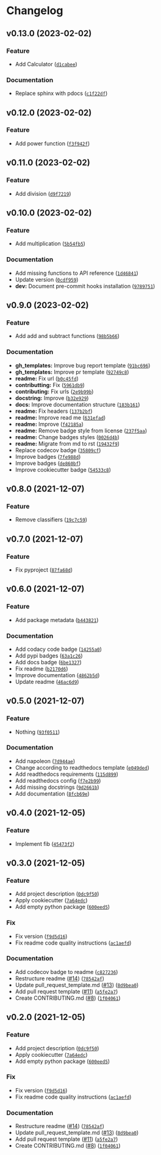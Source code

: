 # Changelog

<!--next-version-placeholder-->

## v0.13.0 (2023-02-02)
### Feature
* Add Calculator ([`d1cabee`](https://github.com/91nunocosta/prototype-python-library/commit/d1cabeefe90f2dfe6599f19464667f9849d77ffa))

### Documentation
* Replace sphinx with pdocs ([`c1f22df`](https://github.com/91nunocosta/prototype-python-library/commit/c1f22df3879bb4568d6f313456745bfbc6e27999))

## v0.12.0 (2023-02-02)
### Feature
* Add power function ([`f3f942f`](https://github.com/91nunocosta/prototype-python-library/commit/f3f942f530589e69fff821d9ca9f53460d0ae674))

## v0.11.0 (2023-02-02)
### Feature
* Add division ([`d9f7219`](https://github.com/91nunocosta/prototype-python-library/commit/d9f7219f5ead22db27c17b0c58efc872cb083219))

## v0.10.0 (2023-02-02)
### Feature
* Add multiplication ([`5b54fb5`](https://github.com/91nunocosta/prototype-python-library/commit/5b54fb58998f1b4955acd71fb6158bced4082dac))

### Documentation
* Add missing functions to API reference ([`1d46841`](https://github.com/91nunocosta/prototype-python-library/commit/1d468417501fed15042c3d0fc8ea4c5230721e9a))
* Update version ([`0cdf959`](https://github.com/91nunocosta/prototype-python-library/commit/0cdf959dbabe613c37fd72bbf6b5cc327ee6311d))
* **dev:** Document pre-commit hooks installation ([`9789751`](https://github.com/91nunocosta/prototype-python-library/commit/97897519717c51f0d04826c67d1afb64a88d5c16))

## v0.9.0 (2023-02-02)
### Feature
* Add add and subtract functions ([`98b5b66`](https://github.com/91nunocosta/prototype-python-library/commit/98b5b664a8340fab8ff164fc307607e7778c067c))

### Documentation
* **gh_templates:** Improve bug report template ([`91bc696`](https://github.com/91nunocosta/prototype-python-library/commit/91bc69675c03b8a33d275a2382f6843ee45382ea))
* **gh_templates:** Improve pr template ([`92749c8`](https://github.com/91nunocosta/prototype-python-library/commit/92749c8ad7b0c9f370448431ccd849024f3e883e))
* **readme:** Fix url ([`b0c45fd`](https://github.com/91nunocosta/prototype-python-library/commit/b0c45fd8df1d3ff0a4b84b0440d5d5f7d31a7d2f))
* **contributting:** Fix ([`5961db9`](https://github.com/91nunocosta/prototype-python-library/commit/5961db9d0d545c695647d279dc6a83064f64459a))
* **contributing:** Fix urls ([`2e9b99b`](https://github.com/91nunocosta/prototype-python-library/commit/2e9b99b49f30427bc2dffe39fe45d25aaa3941a9))
* **docstring:** Improve ([`b32e929`](https://github.com/91nunocosta/prototype-python-library/commit/b32e9297e8a3304708877a4fcf8d0308f8600b35))
* **docs:** Improve documentation structure ([`183b161`](https://github.com/91nunocosta/prototype-python-library/commit/183b16105cba59bdf22d9db8895d39fca9282f5e))
* **readme:** Fix headers ([`137b2bf`](https://github.com/91nunocosta/prototype-python-library/commit/137b2bf34c37ac44636265a9f14c4b50074c3ed3))
* **readme:** Improve read me ([`631efad`](https://github.com/91nunocosta/prototype-python-library/commit/631efadc85ef21c0b5b5c26176626d0204b45b2f))
* **readme:** Improve ([`f42185a`](https://github.com/91nunocosta/prototype-python-library/commit/f42185abf87d426f515ba5fe29d84fd3b2e2f475))
* **readme:** Remove badge style from license ([`237f5aa`](https://github.com/91nunocosta/prototype-python-library/commit/237f5aade26ba0c93bd267855b5dafc1b07a091d))
* **readme:** Change badges styles ([`0026d4b`](https://github.com/91nunocosta/prototype-python-library/commit/0026d4bb295d4e2f15833c82033181acea5ebb54))
* **readme:** Migrate from md to rst ([`19432f9`](https://github.com/91nunocosta/prototype-python-library/commit/19432f9eb308d0212f2f2e70a9aab1b4a6246d56))
* Replace codecov badge ([`35809cf`](https://github.com/91nunocosta/prototype-python-library/commit/35809cf396b60861ed5e9bba7ae07e3bd49993a0))
* Improve badges ([`7fe988d`](https://github.com/91nunocosta/prototype-python-library/commit/7fe988dec88842c14fca1eb527c730eac23493b2))
* Improve badges ([`de860bf`](https://github.com/91nunocosta/prototype-python-library/commit/de860bf498ac76c87f4783eef84c23e7da7de95e))
* Improve cookiecutter badge ([`54533c8`](https://github.com/91nunocosta/prototype-python-library/commit/54533c8b6a8314ee7d2783277f61080b782fce7c))

## v0.8.0 (2021-12-07)
### Feature
* Remove classifiers ([`19c7c59`](https://github.com/91nunocosta/prototype-python-library/commit/19c7c598d4e2ee46437114ed813c71fb19319527))

## v0.7.0 (2021-12-07)
### Feature
* Fix pyproject ([`87fa68d`](https://github.com/91nunocosta/prototype-python-library/commit/87fa68d87df31e8e1ed06dc603eda84d66b0c2ff))

## v0.6.0 (2021-12-07)
### Feature
* Add package metadata ([`b443821`](https://github.com/91nunocosta/prototype-python-library/commit/b443821ed975a1df49c9b7e16662679a3ac02e38))

### Documentation
* Add codacy code badge ([`14255a0`](https://github.com/91nunocosta/prototype-python-library/commit/14255a0d84795137dfff5d5abde672ff45f2de08))
* Add pypi badges ([`63a1c26`](https://github.com/91nunocosta/prototype-python-library/commit/63a1c266379ee52f526c5dc442600f8d938e8ebe))
* Add docs badge ([`6be1327`](https://github.com/91nunocosta/prototype-python-library/commit/6be13273be6a0ecf3362ccee67d94b505dc067c0))
* Fix readme ([`b2170d6`](https://github.com/91nunocosta/prototype-python-library/commit/b2170d61654b036fa15d71482a019cc00e9bf762))
* Improve documentation ([`4862b5d`](https://github.com/91nunocosta/prototype-python-library/commit/4862b5d1102334f5b4ac45b06f43218c5c915199))
* Update readme ([`46ac6d9`](https://github.com/91nunocosta/prototype-python-library/commit/46ac6d98358dd84231a4cc2138dd1eff5b7d0e4b))

## v0.5.0 (2021-12-07)
### Feature
* Nothing ([`93f0511`](https://github.com/91nunocosta/python-package/commit/93f0511958122bc04a69246874b6d87742cb61e5))

### Documentation
* Add napoleon ([`7d944ae`](https://github.com/91nunocosta/python-package/commit/7d944ae8a4cdc4ed7cb24ef32469bf8c94898a8b))
* Change according to readthedocs template ([`e049ded`](https://github.com/91nunocosta/python-package/commit/e049dedd5ee88a6eb33847adc7a343435e8a42f8))
* Add readthedocs requirements ([`115d899`](https://github.com/91nunocosta/python-package/commit/115d8992f9cba97cdaf6b12a5e613e9e8a53ba2e))
* Add readthedocs config ([`f7e2b99`](https://github.com/91nunocosta/python-package/commit/f7e2b99025788db63ef6df047d6bb2da22fab7b0))
* Add missing docstrings ([`9d2661b`](https://github.com/91nunocosta/python-package/commit/9d2661b492c46b43835443179c43148dc6bff4c8))
* Add documentation ([`8fcb69e`](https://github.com/91nunocosta/python-package/commit/8fcb69e404b9731f67c2a032b9736f4d96bc8ee1))

## v0.4.0 (2021-12-05)
### Feature
* Implement fib ([`45473f2`](https://github.com/91nunocosta/python-package/commit/45473f251783b7a6ff1e674c5a54ae3cdf5255ed))

## v0.3.0 (2021-12-05)
### Feature
* Add project description ([`0dc9f50`](https://github.com/91nunocosta/python-package/commit/0dc9f502ffcb975ca9b50eddf728a69f2639d651))
* Apply cookiecutter ([`7a64edc`](https://github.com/91nunocosta/python-package/commit/7a64edc9b0dfc04cb463a68d7a4dc427659afa72))
* Add empty python package ([`600eed5`](https://github.com/91nunocosta/python-package/commit/600eed59ccf3204c9cc45e65c26e50672f41acff))

### Fix
* Fix version ([`f9d5d16`](https://github.com/91nunocosta/python-package/commit/f9d5d1679afb045a2019fddc1cdb48f62101e1cf))
* Fix readme code quality instructions ([`ac1aefd`](https://github.com/91nunocosta/python-package/commit/ac1aefd5cdc3c37dce0a4ab11a70c48418e49b9d))

### Documentation
* Add codecov badge to readme ([`c827236`](https://github.com/91nunocosta/python-package/commit/c827236384206198ff02b018c032f35962b0ff42))
* Restructure readme ([#14](https://github.com/91nunocosta/python-package/issues/14)) ([`78542af`](https://github.com/91nunocosta/python-package/commit/78542af9cb6f7511963e1cdc5754597cd0a2ba62))
* Update pull_request_template.md ([#13](https://github.com/91nunocosta/python-package/issues/13)) ([`8d9bea0`](https://github.com/91nunocosta/python-package/commit/8d9bea051ef0e959472dc5c48830b18e3bfe8878))
* Add pull request template ([#11](https://github.com/91nunocosta/python-package/issues/11)) ([`a5fe2a7`](https://github.com/91nunocosta/python-package/commit/a5fe2a7b0306729baa7c5d0dfa97b8e03da6b48d))
* Create CONTRIBUTING.md ([#8](https://github.com/91nunocosta/python-package/issues/8)) ([`1f04061`](https://github.com/91nunocosta/python-package/commit/1f0406105f2314150b5a14f692afd1a7d2b5d7d7))

## v0.2.0 (2021-12-05)
### Feature
* Add project description ([`0dc9f50`](https://github.com/91nunocosta/python-package/commit/0dc9f502ffcb975ca9b50eddf728a69f2639d651))
* Apply cookiecutter ([`7a64edc`](https://github.com/91nunocosta/python-package/commit/7a64edc9b0dfc04cb463a68d7a4dc427659afa72))
* Add empty python package ([`600eed5`](https://github.com/91nunocosta/python-package/commit/600eed59ccf3204c9cc45e65c26e50672f41acff))

### Fix
* Fix version ([`f9d5d16`](https://github.com/91nunocosta/python-package/commit/f9d5d1679afb045a2019fddc1cdb48f62101e1cf))
* Fix readme code quality instructions ([`ac1aefd`](https://github.com/91nunocosta/python-package/commit/ac1aefd5cdc3c37dce0a4ab11a70c48418e49b9d))

### Documentation
* Restructure readme ([#14](https://github.com/91nunocosta/python-package/issues/14)) ([`78542af`](https://github.com/91nunocosta/python-package/commit/78542af9cb6f7511963e1cdc5754597cd0a2ba62))
* Update pull_request_template.md ([#13](https://github.com/91nunocosta/python-package/issues/13)) ([`8d9bea0`](https://github.com/91nunocosta/python-package/commit/8d9bea051ef0e959472dc5c48830b18e3bfe8878))
* Add pull request template ([#11](https://github.com/91nunocosta/python-package/issues/11)) ([`a5fe2a7`](https://github.com/91nunocosta/python-package/commit/a5fe2a7b0306729baa7c5d0dfa97b8e03da6b48d))
* Create CONTRIBUTING.md ([#8](https://github.com/91nunocosta/python-package/issues/8)) ([`1f04061`](https://github.com/91nunocosta/python-package/commit/1f0406105f2314150b5a14f692afd1a7d2b5d7d7))

